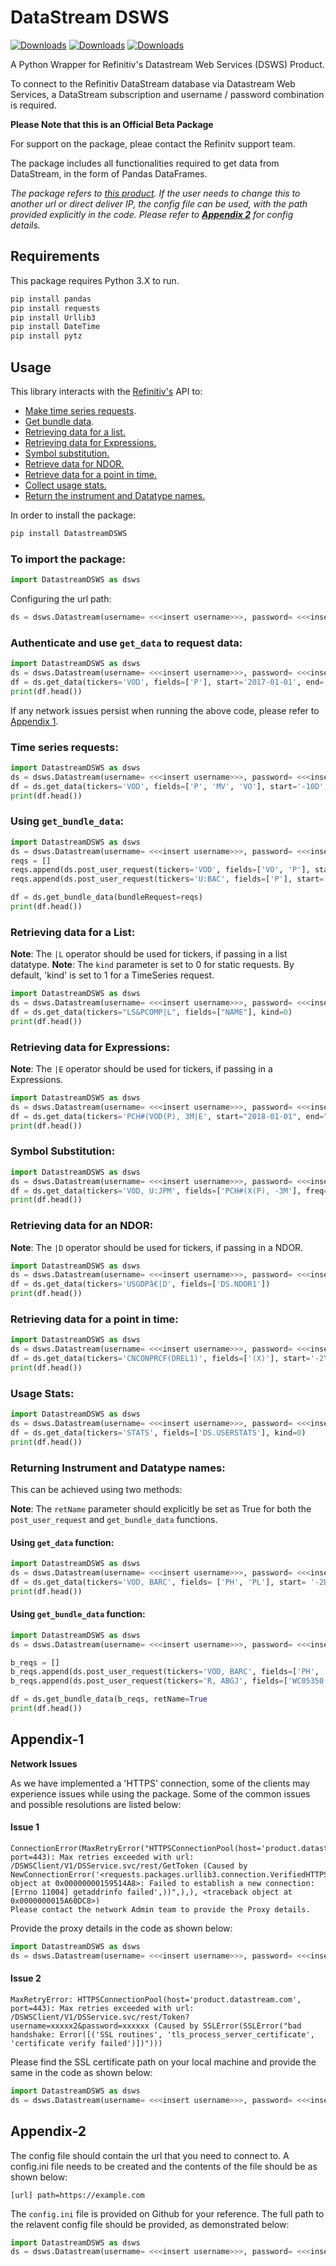 # DataStream DSWS

[![Downloads](https://pepy.tech/badge/datastreamdsws)](https://pepy.tech/project/datastreamdsws) [![Downloads](https://pepy.tech/badge/datastreamdsws/month)](https://pepy.tech/project/datastreamdsws) [![Downloads](https://pepy.tech/badge/datastreamdsws/week)](https://pepy.tech/project/datastreamdsws)

A Python Wrapper for Refinitiv's Datastream Web Services (DSWS) Product.

To connect to the Refinitiv DataStream database via Datastream Web Services, a DataStream subscription and username / password combination is required.

**Please Note that this is an Official Beta Package**

For support on the package, pleae contact the Refinitv support team.

The package includes all functionalities required to get data from DataStream, in the form of Pandas DataFrames.

*The package refers to [this product](https://product.datastream.com). If the user needs to change this to another url or direct deliver IP, the config file can be used, with the path provided explicitly in the code. Please refer to [**Appendix 2**](#Appendix-2) for config details.*

## Requirements

This package requires Python 3.X to run.

```python
pip install pandas
pip install requests
pip install Urllib3
pip install DateTime
pip install pytz
```

## Usage

This library interacts with the [Refinitiv's](https://developers.refinitiv.com/en/api-catalog) API to:
- [Make time series requests](#Time-series-requests).
- [Get bundle data](#Using-get_bundle_data).
- [Retrieving data for a list.](#Retrieving-data-for-a-List)
- [Retrieving data for Expressions.](#Retrieving-data-for-Expressions)
- [Symbol substitution.](#Symbol-Substitution)
- [Retrieve data for NDOR.](#Retrieving-data-for-an-NDOR)
- [Retrieve data for a point in time.](#Retrieving-data-for-a-point-in-time)
- [Collect usage stats.](#Usage-Stats)
- [Return the instrument and Datatype names.](#Using-get_bundle_data-function)


In order to install the package:

```python
pip install DatastreamDSWS
```

### To import the package:

```python
import DatastreamDSWS as dsws
```

Configuring the url path:

```python
ds = dsws.Datastream(username= <<<insert username>>>, password= <<<insert password>>>, config = <<<your config path>>>)
```

### Authenticate and use ```get_data``` to request data:

```python
import DatastreamDSWS as dsws
ds = dsws.Datastream(username= <<<insert username>>>, password= <<<insert password>>>)
df = ds.get_data(tickers='VOD', fields=['P'], start='2017-01-01', end='-5D')
print(df.head())
```

If any network issues persist when running the above code, please refer to [Appendix 1](#Appendix-1).

### Time series requests:

```python
import DatastreamDSWS as dsws
ds = dsws.Datastream(username= <<<insert username>>>, password= <<<insert password>>>)
df = ds.get_data(tickers='VOD', fields=['P', 'MV', 'VO'], start='-10D', end='-0D', freq='D')
print(df.head())
```

### Using ```get_bundle_data```:

```python
import DatastreamDSWS as dsws
ds = dsws.Datastream(username= <<<insert username>>>, password= <<<insert password>>>)
reqs = []
reqs.append(ds.post_user_request(tickers='VOD', fields=['VO', 'P'], start='2017-01-01', kind=0))
reqs.append(ds.post_user_request(tickers='U:BAC', fields=['P'], start='1975-01-01', end='0D', freq= 'Y'))

df = ds.get_bundle_data(bundleRequest=reqs)
print(df.head())
```

### Retrieving data for a List:

**Note**: The ```|L``` operator should be used for tickers, if passing in a list datatype.
**Note**: The ```kind``` parameter is set to 0 for static requests. By default, 'kind' is set to 1 for a TimeSeries request.

```python
import DatastreamDSWS as dsws
ds = dsws.Datastream(username= <<<insert username>>>, password= <<<insert password>>>)
df = ds.get_data(tickers="LS&PCOMP|L", fields=["NAME"], kind=0)
print(df.head())
```

### Retrieving data for Expressions:

**Note**: The ```|E``` operator should be used for tickers, if passing in a Expressions.

```python
import DatastreamDSWS as dsws
ds = dsws.Datastream(username= <<<insert username>>>, password= <<<insert password>>>)
df = ds.get_data(tickers='PCH#(VOD(P), 3M|E', start="2018-01-01", end="-1M", freq="M")
print(df.head())
```

### Symbol Substitution:


```python
import DatastreamDSWS as dsws
ds = dsws.Datastream(username= <<<insert username>>>, password= <<<insert password>>>)
df = ds.get_data(tickers='VOD, U:JPM', fields=['PCH#(X(P), -3M'], freq="M")
print(df.head())
```

### Retrieving data for an NDOR:

**Note**: The ```|D``` operator should be used for tickers, if passing in a NDOR.

```python
import DatastreamDSWS as dsws
ds = dsws.Datastream(username= <<<insert username>>>, password= <<<insert password>>>)
df = ds.get_data(tickers='USGDPâ€|D', fields=['DS.NDOR1'])
print(df.head())
```

### Retrieving data for a point in time:

```python
import DatastreamDSWS as dsws
ds = dsws.Datastream(username= <<<insert username>>>, password= <<<insert password>>>)
df = ds.get_data(tickers='CNCONPRCF(DREL1)', fields=['(X)'], start='-2Y', end='0D', freq='M')
print(df.head())
```

### Usage Stats:

```python
import DatastreamDSWS as dsws
ds = dsws.Datastream(username= <<<insert username>>>, password= <<<insert password>>>)
df = ds.get_data(tickers='STATS', fields=['DS.USERSTATS'], kind=0)
print(df.head())
```

### Returning Instrument and Datatype names:

This can be achieved using two methods:

**Note**: The ```retName``` parameter should explicitly be set as True for both the ```post_user_request``` and ```get_bundle_data``` functions.

#### Using ```get_data``` function:
```python
import DatastreamDSWS as dsws
ds = dsws.Datastream(username= <<<insert username>>>, password= <<<insert password>>>)
df = ds.get_data(tickers='VOD, BARC', fields= ['PH', 'PL'], start= '-2D', retName=True)
print(df.head())
```

#### Using ```get_bundle_data``` function:
```python
import DatastreamDSWS as dsws
ds = dsws.Datastream(username= <<<insert username>>>, password= <<<insert password>>>)

b_reqs = []
b_reqs.append(ds.post_user_request(tickers='VOD, BARC', fields=['PH', 'PL'], start = '-2D', retName=True))
b_reqs.append(ds.post_user_request(tickers='R, ABGJ', fields=['WC05350'], kind=1, start = '2015-12-31', end='2016-12-31', freq='Y', retName=True))

df = ds.get_bundle_data(b_reqs, retName=True
print(df.head())
```


## Appendix-1

**Network Issues**

As we have implemented a 'HTTPS' connection, some of the clients may experience issues while using the package. Some of the common issues and possible resolutions are listed below:

#### Issue 1

```
ConnectionError(MaxRetryError("HTTPSConnectionPool(host='product.datastream.com', port=443): Max retries exceeded with url: /DSWSClient/V1/DSService.svc/rest/GetToken (Caused by NewConnectionError('<requests.packages.urllib3.connection.VerifiedHTTPSConnection object at 0x00000000159514A8>: Failed to establish a new connection: [Errno 11004] getaddrinfo failed',))",),), <traceback object at 0x0000000015A60DC8>)
Please contact the network Admin team to provide the Proxy details.
```

Provide the proxy details in the code as shown below:

```python
import DatastreamDSWS as dsws
ds = dsws.Datastream(username= <<<insert username>>>, password= <<<insert password>>>, proxy='https://user:password@proxyip:port')
```

#### Issue 2

```
MaxRetryError: HTTPSConnectionPool(host='product.datastream.com', port=443): Max retries exceeded with url: /DSWSClient/V1/DSService.svc/rest/Token?username=xxxxx2&password=xxxxxx (Caused by SSLError(SSLError("bad handshake: Error([('SSL routines', 'tls_process_server_certificate', 'certificate verify failed')])")))
```

Please find the SSL certificate path on your local machine and provide the same in the code as shown below:

```python
import DatastreamDSWS as dsws
ds = dsws.Datastream(username= <<<insert username>>>, password= <<<insert password>>>, sslCer='path\certfile')
```


## Appendix-2

The config file should contain the url that you need to connect to. A config.ini file needs to be created and the contents of the file should be as shown below:
```
[url] path=https://example.com
```

The ```config.ini``` file is provided on Github for your reference. The full path to the relavent config file should be provided, as demonstrated below:

```python
import DatastreamDSWS as dsws
ds = dsws.Datastream(username= <<<insert username>>>, password= <<<insert password>>>, config='<path>/config.ini')
```






